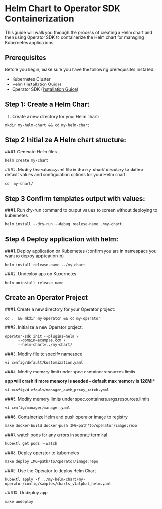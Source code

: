 # Helm Chart to Operator SDK Containerization

This guide will walk you through the process of creating a Helm chart and then using Operator SDK to containerize the Helm chart for managing Kubernetes applications.

## Prerequisites

Before you begin, make sure you have the following prerequisites installed:

- Kubernetes Cluster
- Helm ([Installation Guide](https://helm.sh/docs/intro/install/))
- Operator SDK ([Installation Guide](https://sdk.operatorframework.io/docs/install-operator-sdk/))

## Step 1: Create a Helm Chart

1. Create a new directory for your Helm chart:

```
mkdir my-helm-chart && cd my-helm-chart
```

## Step 2 Initialize A Helm chart structure:

 ###1. Generate Helm files
```
helm create my-chart
```

 ###2. Modify the values.yaml file in the my-chart/ directory to define default values and configuration options for your Helm chart.
```
cd  my-chart/
```

## Step 3 Confirm templates output with values:

 ###1. Run dry-run command to output values to screen without deploying to kubernetes
```
helm install --dry-run --debug realese-name ./my-chart
```

## Step 4 Deploy application with helm:

  ###1. Deploy application on Kubernetes (confirm you are in namespace you want to deploy application in)
```
helm install release-name ../my-chart
```

  ###2. Undeploy app on Kubernetes
```
helm uninstall release-name
```


## Create an Operator Project

  ###1. Create a new directory for your Operator project:
```
cd .. && mkdir my-operator && cd my-operator
```

  ###2. Initialize a new Operator project:
```
operator-sdk init --plugins=helm \
      --domain=example.com \
      --helm-chart=../my-chart/
```

  ###3. Modify file to specify nameapce
```
vi config/default/kustomization.yaml
```

 ###4. Modify memory limit under spec.container.resources.limits
 
**app will crash if more memory is needed - default max memory is 128Mi***
```
vi config/d efault/manager_auth_proxy_patch.yaml
```

 ###5. Modify memory limits under spec.containers.args.resources.limits
 ```
 vi config/manager/manager.yaml
 ```
 
 ###6. Containerize Helm and push operator image to registry
```
make docker-build docker-push IMG=path/to/operator/image:repo
```

 ###7. watch pods for any errors in seprate terminal
```
kubectl get pods --watch
```

 ###8. Deploy operator to kubernetes
```
make deploy IMG=path/to/operator/image:repo
```

  ###9. Use the Operator to deploy Helm Chart
```
kubectl apply -f  ./my-helm-chart/my-operator/config/samples/charts_v1alpha1_helm.yaml 
```

  ###10. Undeploy app
 ```
 make undeploy
 ```
